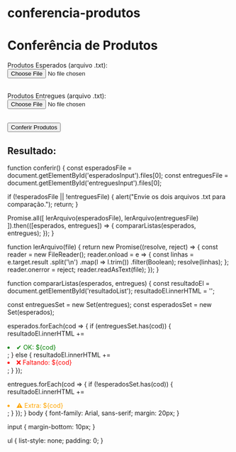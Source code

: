 # conferencia-produtos
<!DOCTYPE html>
<html lang="pt-BR">
<head>
  <meta charset="UTF-8" />
  <title>Conferência de Produtos por Código de Barras</title>
  <link rel="stylesheet" href="styles.css" />
</head>
<body>
  <h1>Conferência de Produtos</h1>

  <label>Produtos Esperados (arquivo .txt):</label><br />
  <input type="file" id="esperadosInput" accept=".txt" /><br /><br />

  <label>Produtos Entregues (arquivo .txt):</label><br />
  <input type="file" id="entreguesInput" accept=".txt" /><br /><br />

  <button onclick="conferir()">Conferir Produtos</button>

  <h2>Resultado:</h2>
  <ul id="resultadoList"></ul>

  <script src="script.js"></script>
</body>
</html>
function conferir() {
  const esperadosFile = document.getElementById('esperadosInput').files[0];
  const entreguesFile = document.getElementById('entreguesInput').files[0];

  if (!esperadosFile || !entreguesFile) {
    alert("Envie os dois arquivos .txt para comparação.");
    return;
  }

  Promise.all([
    lerArquivo(esperadosFile),
    lerArquivo(entreguesFile)
  ]).then(([esperados, entregues]) => {
    compararListas(esperados, entregues);
  });
}

function lerArquivo(file) {
  return new Promise((resolve, reject) => {
    const reader = new FileReader();
    reader.onload = e => {
      const linhas = e.target.result
        .split('\\n')
        .map(l => l.trim())
        .filter(Boolean);
      resolve(linhas);
    };
    reader.onerror = reject;
    reader.readAsText(file);
  });
}

function compararListas(esperados, entregues) {
  const resultadoEl = document.getElementById('resultadoList');
  resultadoEl.innerHTML = '';

  const entreguesSet = new Set(entregues);
  const esperadosSet = new Set(esperados);

  esperados.forEach(cod => {
    if (entreguesSet.has(cod)) {
      resultadoEl.innerHTML += <li style="color:green">✔ OK: ${cod}</li>;
    } else {
      resultadoEl.innerHTML += <li style="color:red">❌ Faltando: ${cod}</li>;
    }
  });

  entregues.forEach(cod => {
    if (!esperadosSet.has(cod)) {
      resultadoEl.innerHTML += <li style="color:orange">⚠ Extra: ${cod}</li>;
    }
  });
}
body {
  font-family: Arial, sans-serif;
  margin: 20px;
}

input {
  margin-bottom: 10px;
}

ul {
  list-style: none;
  padding: 0;
}
